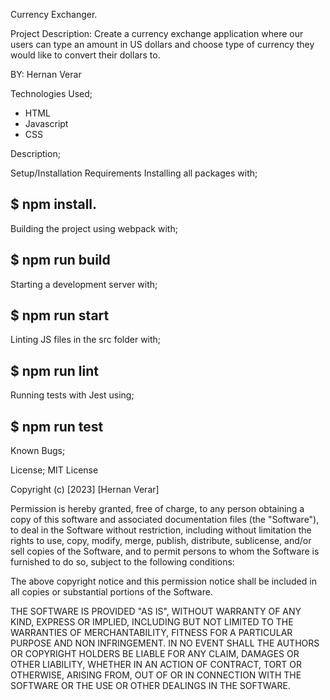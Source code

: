 Currency Exchanger.

Project Description: Create a currency exchange application where our users can type an amount in US dollars and choose type of currency they would like to convert their dollars to.

BY: Hernan Verar

Technologies Used;
* HTML
* Javascript
* CSS


Description;

 Setup/Installation Requirements Installing all packages with;
 ## $ npm install.
  Building the project using webpack with; 
 ## $ npm run build 
 Starting a development server with;
 ## $ npm run start 
 Linting JS files in the src folder with;
 ## $ npm run lint 
 Running tests with Jest using;
 ## $ npm run test

 Known Bugs;


 License;
 MIT License

Copyright (c) [2023] [Hernan Verar]

Permission is hereby granted, free of charge, to any person obtaining a copy
of this software and associated documentation files (the "Software"), to deal
in the Software without restriction, including without limitation the rights
to use, copy, modify, merge, publish, distribute, sublicense, and/or sell
copies of the Software, and to permit persons to whom the Software is
furnished to do so, subject to the following conditions:

The above copyright notice and this permission notice shall be included in all
copies or substantial portions of the Software.

THE SOFTWARE IS PROVIDED "AS IS", WITHOUT WARRANTY OF ANY KIND, EXPRESS OR
IMPLIED, INCLUDING BUT NOT LIMITED TO THE WARRANTIES OF MERCHANTABILITY,
FITNESS FOR A PARTICULAR PURPOSE AND NON INFRINGEMENT. IN NO EVENT SHALL THE
AUTHORS OR COPYRIGHT HOLDERS BE LIABLE FOR ANY CLAIM, DAMAGES OR OTHER
LIABILITY, WHETHER IN AN ACTION OF CONTRACT, TORT OR OTHERWISE, ARISING FROM,
OUT OF OR IN CONNECTION WITH THE SOFTWARE OR THE USE OR OTHER DEALINGS IN THE
SOFTWARE.